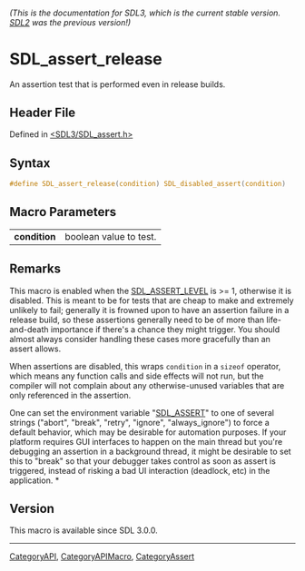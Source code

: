 ###### (This is the documentation for SDL3, which is the current stable version. [SDL2](https://wiki.libsdl.org/SDL2/) was the previous version!)
# SDL_assert_release

An assertion test that is performed even in release builds.

## Header File

Defined in [<SDL3/SDL_assert.h>](https://github.com/libsdl-org/SDL/blob/main/include/SDL3/SDL_assert.h)

## Syntax

```c
#define SDL_assert_release(condition) SDL_disabled_assert(condition)
```

## Macro Parameters

|               |                        |
| ------------- | ---------------------- |
| **condition** | boolean value to test. |

## Remarks

This macro is enabled when the [SDL_ASSERT_LEVEL](SDL_ASSERT_LEVEL) is >=
1, otherwise it is disabled. This is meant to be for tests that are cheap
to make and extremely unlikely to fail; generally it is frowned upon to
have an assertion failure in a release build, so these assertions generally
need to be of more than life-and-death importance if there's a chance they
might trigger. You should almost always consider handling these cases more
gracefully than an assert allows.

When assertions are disabled, this wraps `condition` in a `sizeof`
operator, which means any function calls and side effects will not run, but
the compiler will not complain about any otherwise-unused variables that
are only referenced in the assertion.

One can set the environment variable "[SDL_ASSERT](SDL_ASSERT)" to one of
several strings ("abort", "break", "retry", "ignore", "always_ignore") to
force a default behavior, which may be desirable for automation purposes.
If your platform requires GUI interfaces to happen on the main thread but
you're debugging an assertion in a background thread, it might be desirable
to set this to "break" so that your debugger takes control as soon as
assert is triggered, instead of risking a bad UI interaction (deadlock,
etc) in the application. *

## Version

This macro is available since SDL 3.0.0.

----
[CategoryAPI](CategoryAPI), [CategoryAPIMacro](CategoryAPIMacro), [CategoryAssert](CategoryAssert)

